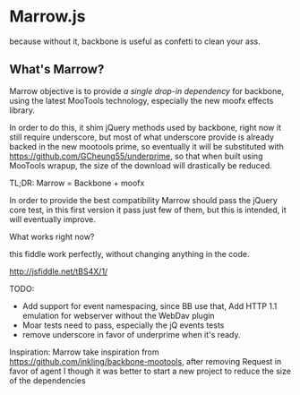 Marrow.js
========================

because without it, backbone is useful as confetti to clean your ass.

What's Marrow?
------------------------

Marrow objective is to provide _a single drop-in dependency_ for backbone,
using the latest MooTools technology, especially the new moofx effects library.

In order to do this, it shim jQuery methods used by backbone, right now it still require underscore, but most of what underscore provide is already backed in the new mootools prime, so eventually it will be substituted with
https://github.com/GCheung55/underprime, so that when built using MooTools wrapup, the size of the download will drastically be reduced.

TL;DR: Marrow = Backbone + moofx

In order to provide the best compatibility Marrow should pass the jQuery core test,
in this first version it pass just few of them, but this is intended, it will eventually improve.

What works right now?

this fiddle work perfectly, without changing anything in the code.

http://jsfiddle.net/tBS4X/1/

TODO:
* Add support for event namespacing, since BB use that, Add HTTP 1.1 emulation for webserver without the WebDav plugin
* Moar tests need to pass, especially the jQ events tests
* remove underscore in favor of underprime when it's ready.

Inspiration:
Marrow take inspiration from https://github.com/inkling/backbone-mootools, 
after removing Request in favor of agent I though it was better to start a new project to reduce the size of the dependencies


